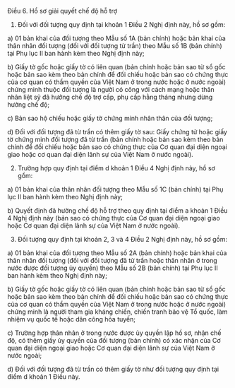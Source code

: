 Điều 6. Hồ sơ giải quyết chế độ hỗ trợ

1. Đối với đối tượng quy định tại khoản 1 Điều 2 Nghị định này, hồ sơ gồm:

a) 01 bản khai của đối tượng theo Mẫu số 1A (bản chính) hoặc bản khai của thân nhân đối tượng (đối với đối tượng từ trần) theo Mẫu số 1B (bản chính) tại Phụ lục II ban hành kèm theo Nghị định này;

b) Giấy tờ gốc hoặc giấy tờ có liên quan (bản chính hoặc bản sao từ sổ gốc hoặc bản sao kèm theo bản chính để đối chiếu hoặc bản sao có chứng thực của cơ quan có thẩm quyền của Việt Nam ở trong nước hoặc ở nước ngoài) chứng minh thuộc đối tượng là người có công với cách mạng hoặc thân nhân liệt sỹ đã hưởng chế độ trợ cấp, phụ cấp hằng tháng nhưng dừng hưởng chế độ;

c) Bản sao hộ chiếu hoặc giấy tờ chứng minh nhân thân của đối tượng;

d) Đối với đối tượng đã từ trần có thêm giấy tờ sau: Giấy chứng tử hoặc giấy tờ chứng minh đối tượng đã từ trần (bản chính hoặc bản sao kèm theo bản chính để đối chiếu hoặc bản sao có chứng thực của Cơ quan đại diện ngoại giao hoặc cơ quan đại diện lãnh sự của Việt Nam ở nước ngoài).

2. Trường hợp quy định tại điểm d khoản 1 Điều 4 Nghị định này, hồ sơ gồm:

a) 01 bản khai của thân nhân đối tượng theo Mẫu số 1C (bản chính) tại Phụ lục II ban hành kèm theo Nghị định này;

b) Quyết định đã hưởng chế độ hỗ trợ theo quy định tại điểm a khoản 1 Điều 4 Nghị định này (bản sao có chứng thực của Cơ quan đại diện ngoại giao hoặc Cơ quan đại diện lãnh sự của Việt Nam ở nước ngoài).

3. Đối tượng quy định tại khoản 2, 3 và 4 Điều 2 Nghị định này, hồ sơ gồm:

a) 01 bản khai của đối tượng theo Mẫu số 2A (bản chính) hoặc bản khai của thân nhân đối tượng (đối với đối tượng đã từ trần hoặc thân nhân ở trong nước được đối tượng ủy quyền) theo Mẫu số 2B (bản chính) tại Phụ lục II ban hành kèm theo Nghị định này;

b) Giấy tờ gốc hoặc giấy tờ có liên quan (bản chính hoặc bản sao từ sổ gốc hoặc bản sao kèm theo bản chính để đối chiếu hoặc bản sao có chứng thực của cơ quan có thẩm quyền của Việt Nam ở trong nước hoặc ở nước ngoài) chứng minh là người tham gia kháng chiến, chiến tranh bảo vệ Tổ quốc, làm nhiệm vụ quốc tế hoặc dân công hỏa tuyến;

c) Trường hợp thân nhân ở trong nước được ủy quyền lập hồ sơ, nhận chế độ, có thêm giấy ủy quyền của đối tượng (bản chính) có xác nhận của Cơ quan đại diện ngoại giao hoặc Cơ quan đại diện lãnh sự của Việt Nam ở nước ngoài;

d) Đối với đối tượng đã từ trần có thêm giấy tờ như đối tượng quy định tại điểm d khoản 1 Điều này.